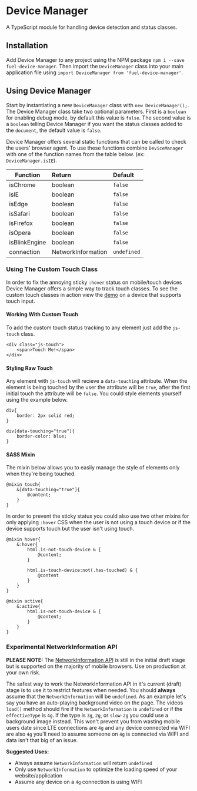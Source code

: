 # Device Manager
A TypeScript module for handling device detection and status classes.

## Installation
Add Device Manager to any project using the NPM package `npm i --save fuel-device-manager`. Then import the `DeviceManager` class into your main application file using `import DeviceManager from 'fuel-device-manager'`.

## Using Device Manager
Start by instantiating a new `DeviceManager` class with `new DeviceManager();`. The Device Manager class take two optional parameters. First is a `boolean` for enabling debug mode, by default this value is `false`. The second value is a `boolean` telling Device Manager if you want the status classes added to the `document`, the default value is `false`.

Device Manager offers several static functions that can be called to check the users' browser agent. To use these functions combine `DeviceManager` with one of the function names from the table below. (ex: `DeviceManager.isIE`).

| Function            | Return                  | Default        |
| ------------------- |:----------------------- |:-------------- |
| isChrome            | boolean                 | `false`        |
| isIE                | boolean                 | `false`        |
| isEdge              | boolean                 | `false`        |
| isSafari            | boolean                 | `false`        |
| isFirefox           | boolean                 | `false`        |
| isOpera             | boolean                 | `false`        |
| isBlinkEngine       | boolean                 | `false`        |
| connection          | NetworkInformation      | `undefined`    |

### Using The Custom Touch Class
In order to fix the annoying sticky `:hover` status on mobile/touch devices Device Manager offers a simple way to track touch classes. To see the custom touch classes in action view the [demo](https://codewithkyle.github.io/device-manager/touch-tes.html) on a device that supports touch input.

#### Working With Custom Touch
To add the custom touch status tracking to any element just add the `js-touch` class.
```
<div class="js-touch">
    <span>Touch Me!</span>
</div>
```

#### Styling Raw Touch
Any element with `js-touch` will recieve a `data-touching` attribute. When the element is being touched by the user the attribute will be `true`, after the first initial touch the attribute will be `false`. You could style elements yourself using the example below.
```
div{
    border: 2px solid red;
}

div[data-touching="true"]{
    border-color: blue;
}
```

#### SASS Mixin
The mixin below allows you to easily manage the style of elements only when they're being touched.
```
@mixin touch{
    &[data-touching="true"]{
        @content;
    }
}
```

In order to prevent the sticky status you could also use two other mixins for only applying `:hover` CSS when the user is not using a touch device or if the device supports touch but the user isn't using touch.
```
@mixin hover{
    &:hover{
        html.is-not-touch-device & {
            @content;
        }

        html.is-touch-device:not(.has-touched) & {
            @content
        }
    }
}

@mixin active{
    &:active{
        html.is-not-touch-device & {
            @content;
        }
    }
}
```

### Experimental NetworkInformation API
**PLEASE NOTE:** The [NetworkInformation API](https://developer.mozilla.org/en-US/docs/Web/API/NetworkInformation) is still in the initial draft stage but is supported on the majority of mobile browsers. Use on production at your own risk.

The safest way to work the NetworkInformation API in it's current (draft) stage is to use it to restrict features when needed. You should **always** assume that the `NetworkInformation` will be `undefined`.  As an example let's say you have an auto-playing background video on the page. The videos `load()` method should fire if the `NetworkInformation` is `undefined` or if the `effectiveType` is `4g`.  If the type is `3g`, `2g`, or `slow-2g` you could use a background image instead. This won't prevent you from wasting mobile users date since LTE connections are `4g` and any device connected via WIFI are also `4g` you'll need to assume someone on `4g` is connected via WIFI and data isn't that big of an issue.

**Suggested Uses:**
- Always assume `NetworkInformation` will return `undefined`
- Only use `NetworkInformation` to optimize the loading speed of your website/application
- Assume any device on a `4g` connection is using WIFI